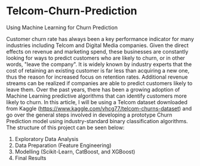 # Telcom-Churn-Prediction
Using Machine Learning for Churn Prediction

Customer churn rate has always been a key performance indicator for many industries including Telcom and Digital Media companies. Given the direct effects on revenue and marketing spend, these businesses are constantly looking for ways to predict customers who are likely to churn, or in other words, "leave the company". It is widely known by industry experts that the cost of retaining an existing customer is far less than acquiring a new one, thus the reason for increased focus on retention rates. Additional revenue streams can be realized if companies are able to predict customers likely to leave them. Over the past years, there has been a growing adoption of Machine Learning predictive algorithms that can identify customers more likely to churn. In this article, I will be using a Telcom dataset downloaded from Kaggle (https://www.kaggle.com/vhcg77/telcom-churns-dataset) and go over the general steps involved in developing a prototype Churn Prediction model using industry-standard binary classification algorithms. The structure of this project can be seen below:

1. Exploratory Data Analysis
2. Data Preparation (Feature Engineering)
3. Modelling (Scikit-Learn, CatBoost, and XGBoost)
4. Final Results
